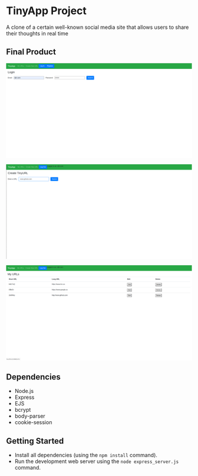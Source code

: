 # TinyApp Project

A clone of a certain well-known social media site that allows users to share their thoughts in real time

## Final Product

!["Screenshot of Log In page"](https://github.com/rphillipsosei/tinyapp/blob/master/docs/login.png?raw=true)

!["Screenshot of Create TinyURL page"](https://github.com/rphillipsosei/tinyapp/blob/master/docs/create_url.png)

!["Screenshot of URLs page"](https://github.com/rphillipsosei/tinyapp/blob/master/docs/urls_page.png?raw=true)

## Dependencies

- Node.js
- Express
- EJS
- bcrypt
- body-parser
- cookie-session

## Getting Started

- Install all dependencies (using the `npm install` command).
- Run the development web server using the `node express_server.js` command.
